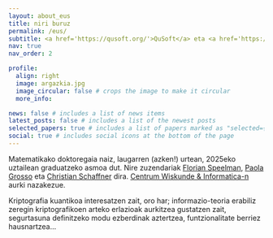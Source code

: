 ```yaml
---
layout: about_eus
title: niri buruz
permalink: /eus/
subtitle: <a href='https://qusoft.org/'>QuSoft</a> eta <a href='https://mns-research.nl/'>MNS, University of Amsterdam</a>, Herbehereak.
nav: true
nav_order: 2

profile:
  align: right
  image: argazkia.jpg
  image_circular: false # crops the image to make it circular
  more_info:

news: false # includes a list of news items
latest_posts: false # includes a list of the newest posts
selected_papers: true # includes a list of papers marked as "selected={true}"
social: true # includes social icons at the bottom of the page
---
```


Matematikako doktoregaia naiz, laugarren (azken!) urtean, 2025eko uztailean graduatzeko asmoa dut. Nire zuzendariak [Florian Speelman](https://www.cwi.nl/en/people/florian-speelman/), [Paola Grosso](https://staff.fnwi.uva.nl/p.grosso/) eta [Christian Schaffner](https://staff.science.uva.nl/c.schaffner/) dira. [Centrum Wiskunde & Informatica-n](https://www.cwi.nl) aurki nazakezue.

Kriptografia kuantikoa interesatzen zait, oro har; informazio-teoria erabiliz zeregin kriptografikoen arteko erlazioak aurkitzea gustatzen zait, segurtasuna definitzeko modu ezberdinak aztertzea, funtzionalitate berriez hausnartzea...
